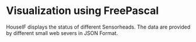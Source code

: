 # Visualization using FreePascal
HouseIF displays the status of different Sensorheads.
The data are provided by different small web severs in JSON Format.
  